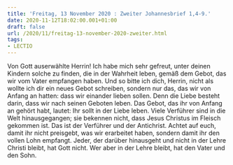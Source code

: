 ```yaml
---
title: 'Freitag, 13 November 2020 : Zweiter Johannesbrief 1,4-9.'
date: 2020-11-12T18:02:00.001+01:00
draft: false
url: /2020/11/freitag-13-november-2020-zweiter.html
tags: 
- LECTIO
---
```


Von Gott auserwählte Herrin! Ich habe mich sehr gefreut, unter deinen Kindern solche zu finden, die in der Wahrheit leben, gemäß dem Gebot, das wir vom Vater empfangen haben. Und so bitte ich dich, Herrin, nicht als wollte ich dir ein neues Gebot schreiben, sondern nur das, das wir von Anfang an hatten: dass wir einander lieben sollen. Denn die Liebe besteht darin, dass wir nach seinen Geboten leben. Das Gebot, das ihr von Anfang an gehört habt, lautet: Ihr sollt in der Liebe leben. Viele Verführer sind in die Welt hinausgegangen; sie bekennen nicht, dass Jesus Christus im Fleisch gekommen ist. Das ist der Verführer und der Antichrist. Achtet auf euch, damit ihr nicht preisgebt, was wir erarbeitet haben, sondern damit ihr den vollen Lohn empfangt. Jeder, der darüber hinausgeht und nicht in der Lehre Christi bleibt, hat Gott nicht. Wer aber in der Lehre bleibt, hat den Vater und den Sohn.